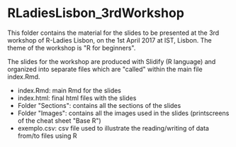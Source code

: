 # RLadiesLisbon_3rdWorkshop

This folder contains the material for the slides to be presented at the 3rd workshop of R-Ladies Lisbon, on the 1st April 2017 at IST, Lisbon. The theme of the workshop is "R for beginners".

The slides for the workshop are produced with Slidify (R language) and organized into separate files which are "called" within the main file index.Rmd.

* index.Rmd: main Rmd for the slides
* index.html: final html files with the slides
* Folder "Sections": contains all the sections of the slides
* Folder "Images": contains all the images used in the slides (printscreens of the cheat sheet "Base R")
* exemplo.csv: csv file used to illustrate the reading/writing of data from/to files using R
